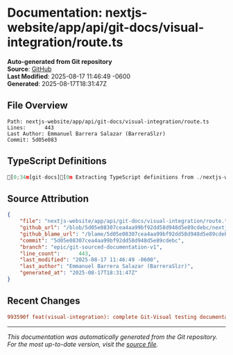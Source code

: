# Documentation: nextjs-website/app/api/git-docs/visual-integration/route.ts

**Auto-generated from Git repository**  
**Source**: [GitHub](/blob/5d05e08307cea4aa99bf92dd58d948d5e89cdebc/nextjs-website/app/api/git-docs/visual-integration/route.ts)  
**Last Modified**: 2025-08-17 11:46:49 -0600  
**Generated**: 2025-08-17T18:31:47Z

## File Overview

```
Path: nextjs-website/app/api/git-docs/visual-integration/route.ts
Lines:      443
Last Author: Emmanuel Barrera Salazar (BarreraSlzr)
Commit: 5d05e083
```

## TypeScript Definitions

```typescript
[0;34m[git-docs][0m Extracting TypeScript definitions from ./nextjs-website/app/api/git-docs/visual-integration/route.ts
```

## Source Attribution

```json
{
    "file": "nextjs-website/app/api/git-docs/visual-integration/route.ts",
    "github_url": "/blob/5d05e08307cea4aa99bf92dd58d948d5e89cdebc/nextjs-website/app/api/git-docs/visual-integration/route.ts",
    "github_blame_url": "/blame/5d05e08307cea4aa99bf92dd58d948d5e89cdebc/nextjs-website/app/api/git-docs/visual-integration/route.ts",
    "commit": "5d05e08307cea4aa99bf92dd58d948d5e89cdebc",
    "branch": "epic/git-sourced-documentation-v1",
    "line_count":      443,
    "last_modified": "2025-08-17 11:46:49 -0600",
    "last_author": "Emmanuel Barrera Salazar (BarreraSlzr)",
    "generated_at": "2025-08-17T18:31:47Z"
}
```

## Recent Changes

```diff
993590f feat(visual-integration): complete Git-Visual testing documentation system
```

---
*This documentation was automatically generated from the Git repository. 
For the most up-to-date version, visit the [source file](/blob/5d05e08307cea4aa99bf92dd58d948d5e89cdebc/nextjs-website/app/api/git-docs/visual-integration/route.ts).*
